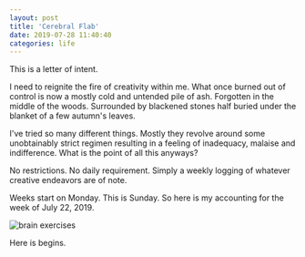```yaml
---
layout: post
title: 'Cerebral Flab'
date: 2019-07-28 11:40:40
categories: life
---
```


This is a letter of intent.

I need to reignite the fire of creativity within me. What once burned out of control is now a mostly cold and untended pile of ash. Forgotten in the middle of the woods. Surrounded by blackened stones half buried under the blanket of a few autumn's leaves.

I've tried so many different things. Mostly they revolve around some unobtainably strict regimen resulting in a feeling of inadequacy, malaise and indifference. What is the point of all this anyways?

No restrictions. No daily requirement. Simply a weekly logging of whatever creative endeavors are of note.

Weeks start on Monday. This is Sunday. So here is my accounting for the week of July 22, 2019.

![brain exercises](../../images/CA-190722-cerebral-flab.png)

Here is begins.
